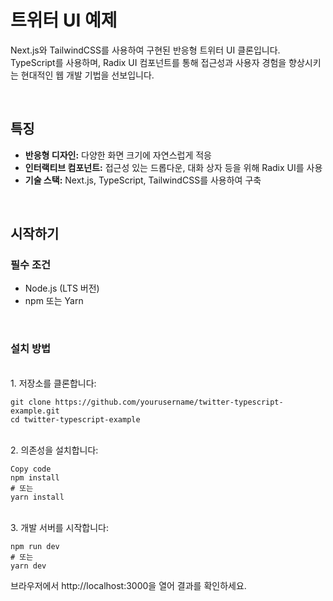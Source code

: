 # 트위터 UI 예제

Next.js와 TailwindCSS를 사용하여 구현된 반응형 트위터 UI 클론입니다.   
TypeScript를 사용하며, Radix UI 컴포넌트를 통해 접근성과 사용자 경험을 향상시키는 현대적인 웹 개발 기법을 선보입니다.

<br/>

## 특징

- **반응형 디자인:** 다양한 화면 크기에 자연스럽게 적응
- **인터랙티브 컴포넌트:** 접근성 있는 드롭다운, 대화 상자 등을 위해 Radix UI를 사용
- **기술 스택:** Next.js, TypeScript, TailwindCSS를 사용하여 구축

<br/>

## 시작하기



### 필수 조건

- Node.js (LTS 버전)
- npm 또는 Yarn
<br/>

### 설치 방법

<br/>
1. 저장소를 클론합니다:   

```  
git clone https://github.com/yourusername/twitter-typescript-example.git
cd twitter-typescript-example    
```

<br/>
2. 의존성을 설치합니다:     

```  
Copy code  
npm install  
# 또는  
yarn install  
```
<br/>
3. 개발 서버를 시작합니다:    
  
```  
npm run dev  
# 또는  
yarn dev  
```  

브라우저에서 http://localhost:3000을 열어 결과를 확인하세요.
